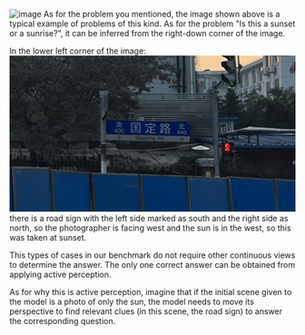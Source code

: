 ![image](./origin.jpg)
As for the problem you mentioned, the image shown above is a typical example of problems of this kind. As for the problem "Is this a sunset or a sunrise?", it can be inferred from the right-down corner of the image.

In the lower left corner of the image:
![image](./inference.jpg)
 there is a road sign with the left side marked as south and the right side as north, so the photographer is facing west and the sun is in the west, so this was taken at sunset.

This types of cases in our benchmark do not require other continuous views to determine the answer. The only one correct answer can be obtained from applying active perception.

As for why this is active perception, imagine that if the initial scene given to the model is a photo of only the sun, the model needs to move its perspective to find relevant clues (in this scene, the road sign) to answer the corresponding question.